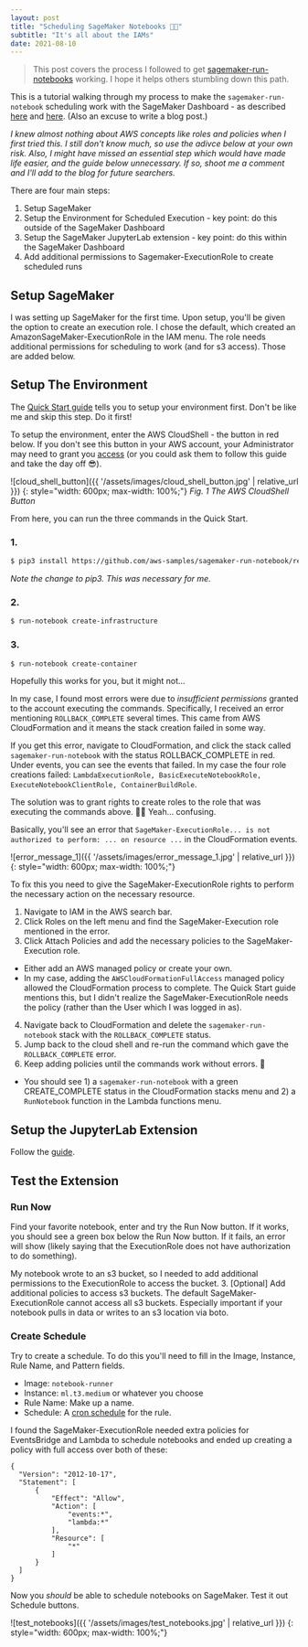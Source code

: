 ```yaml
---
layout: post
title: "Scheduling SageMaker Notebooks 📔⏰"
subtitle: "It's all about the IAMs"
date: 2021-08-10
---
```


> This post covers the process I followed to get [sagemaker-run-notebooks](https://github.com/aws-samples/sagemaker-run-notebook/blob/master/QuickStart.md#using-the-cli-provided-by-the-convenience-package) working. I hope it helps others stumbling down this path.

<!--more-->

This is a tutorial walking through my process to make the `sagemaker-run-notebook` scheduling work with the SageMaker Dashboard - as described [here](https://aws.amazon.com/blogs/machine-learning/scheduling-jupyter-notebooks-on-sagemaker-ephemeral-instances/) and [here](https://github.com/aws-samples/sagemaker-run-notebook/blob/master/QuickStart.md#using-the-cli-provided-by-the-convenience-package). (Also an excuse to write a blog post.)

*I knew almost nothing about AWS concepts like roles and policies when I first tried this. I still don't know much, so use the adivce below at your own risk. Also, I might have missed an essential step which would have made life easier, and the guide below unnecessary. If so, shoot me a comment and I'll add to the blog for future searchers.*

There are four main steps:
1. Setup SageMaker
2. Setup the Environment for Scheduled Execution - key point: do this outside of the SageMaker Dashboard
3. Setup the SageMaker JupyterLab extension -  key point: do this within the SageMaker Dashboard
4. Add additional permissions to Sagemaker-ExecutionRole to create scheduled runs

## Setup SageMaker
I was setting up SageMaker for the first time. Upon setup, you'll be given the option to create an execution role. I chose the default, which created an AmazonSageMaker-ExecutionRole in the IAM menu. The role needs additional permissions for scheduling to work (and for s3 access). Those are added below.

## Setup The Environment
The [Quick Start guide](https://github.com/aws-samples/sagemaker-run-notebook/blob/master/QuickStart.md#using-the-cli-provided-by-the-convenience-package) tells you to setup your environment first. Don't be like me and skip this step. Do it first!

To setup the environment, enter the AWS CloudShell - the button in red below. If you don't see this button in your AWS account, your Administrator may need to grant you [access](https://docs.aws.amazon.com/cloudshell/latest/userguide/sec-auth-with-identities.html) (or you could ask them to follow this guide and take the day off 😎).

![cloud_shell_button]({{ '/assets/images/cloud_shell_button.jpg' | relative_url }})
{: style="width: 600px; max-width: 100%;"}
*Fig. 1 The AWS CloudShell Button*

From here, you can run the three commands in the Quick Start.

### 1.
```sh
$ pip3 install https://github.com/aws-samples/sagemaker-run-notebook/releases/download/v0.18.0/sagemaker_run_notebook-0.18.0.tar.gz
```
*Note the change to pip3. This was necessary for me.*

### 2.
```sh
$ run-notebook create-infrastructure
```

### 3.
```sh
$ run-notebook create-container
```

Hopefully this works for you, but it might not...

In my case, I found most errors were due to *insufficient permissions* granted to the account executing the commands. Specifically, I received an error mentioning `ROLLBACK_COMPLETE` several times. This came from AWS CloudFormation and it means the stack creation failed in some way.

If you get this error, navigate to CloudFormation, and click the stack called `sagemaker-run-notebook` with the status ROLLBACK_COMPLETE in red. Under events, you can see the events that failed. In my case the four role creations failed: `LambdaExecutionRole, BasicExecuteNotebookRole, ExecuteNotebookClientRole, ContainerBuildRole`.

The solution was to grant rights to create roles to the role that was executing the commands above. 🤷‍♂️ Yeah... confusing.

Basically, you'll see an error that `SageMaker-ExecutionRole... is not authorized to perform: ... on resource ...` in the CloudFormation events. 

![error_message_1]({{ '/assets/images/error_message_1.jpg' | relative_url }})
{: style="width: 600px; max-width: 100%;"}

To fix this you need to give the SageMaker-ExecutionRole rights to perform the necessary action on the necessary resource.
1. Navigate to IAM in the AWS search bar.
2. Click Roles on the left menu and find the SageMaker-Execution role mentioned in the error.
3. Click Attach Policies and add the necessary policies to the SageMaker-Execution role.
  - Either add an AWS managed policy or create your own.
  - In my case, adding the `AWSCloudFormationFullAccess` managed policy allowed the CloudFormation process to complete. The Quick Start guide mentions this, but I didn't realize the SageMaker-ExecutionRole needs the policy (rather than the User which I was logged in as).
4. Navigate back to CloudFormation and delete the `sagemaker-run-notebook` stack with the `ROLLBACK_COMPLETE` status.
5. Jump back to the cloud shell and re-run the command which gave the `ROLLBACK_COMPLETE` error.
6. Keep adding policies until the commands work without errors. 🔨 
  - You should see 1) a `sagemaker-run-notebook` with a green CREATE_COMPLETE status in the CloudFormation stacks menu and 2) a `RunNotebook` function in the Lambda functions menu.

## Setup the JupyterLab Extension
Follow the [guide](https://github.com/aws-samples/sagemaker-run-notebook/blob/master/QuickStart.md#in-sagemaker-studio).

## Test the Extension
### Run Now
Find your favorite notebook, enter and try the Run Now button. If it works, you should see a green box below the Run Now button. If it fails, an error will show (likely saying that the ExecutionRole does not have authorization to do something). 

My notebook wrote to an s3 bucket, so I needed to add additional permissions to the ExecutionRole to access the bucket.
3. [Optional] Add additional policies to access s3 buckets. The default SageMaker-ExecutionRole cannot access all s3 buckets. Especially important if your notebook pulls in data or writes to an s3 location via boto.

### Create Schedule
Try to create a schedule. To do this you'll need to fill in the Image, Instance, Rule Name, and Pattern fields.
- Image: `notebook-runner`
- Instance: `ml.t3.medium` or whatever you choose
- Rule Name: Make up a name. 
- Schedule: A [cron schedule](https://docs.aws.amazon.com/AmazonCloudWatch/latest/events/ScheduledEvents.html#CronExpressions) for the rule.

I found the SageMaker-ExecutionRole needed extra policies for EventsBridge and Lambda to schedule notebooks and ended up creating a policy with full access over both of these:
  ```
  {
    "Version": "2012-10-17",
    "Statement": [
        {
            "Effect": "Allow",
            "Action": [
                "events:*",
                "lambda:*"
            ],
            "Resource": [
                "*"
            ]
        }
    ]
}
  ```

Now you *should* be able to schedule notebooks on SageMaker. Test it out Schedule buttons. 

![test_notebooks]({{ '/assets/images/test_notebooks.jpg' | relative_url }})
{: style="width: 600px; max-width: 100%;"}
